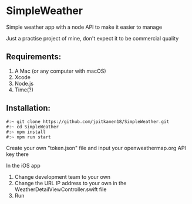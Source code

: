 # SimpleWeather

Simple weather app with a node API to make it easier to manage

Just a practise project of mine, don't expect it to be commercial quality

## Requirements:
1. A Mac (or any computer with macOS)
2. Xcode
3. Node.js
4. Time(?)

## Installation:
<pre><code>#:~ git clone https://github.com/jpitkanen18/SimpleWeather.git
#:~ cd SimpleWeather
#:~ npm install
#:~ npm run start
</code></pre>
Create your own "token.json" file and input your openweathermap.org API key there

In the iOS app 
1. Change development team to your own
2. Change the URL IP address to your own in the WeatherDetailViewController.swift file
3. Run


